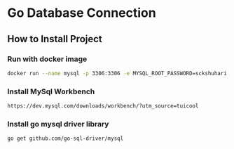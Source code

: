 # Go Database Connection

## How to Install Project
### Run with docker image
```bash
docker run --name mysql -p 3306:3306 -e MYSQL_ROOT_PASSWORD=sckshuhari -d mysql:5.7
```

### Install MySql Workbench
```bash
https://dev.mysql.com/downloads/workbench/?utm_source=tuicool
```

### Install go mysql driver library
```bash
go get github.com/go-sql-driver/mysql
```